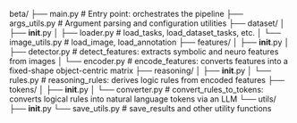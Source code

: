 beta/
├── main.py                 # Entry point: orchestrates the pipeline
├── args_utils.py           # Argument parsing and configuration utilities
├── dataset/
│   ├── __init__.py
│   ├── loader.py           # load_tasks, load_dataset_tasks, etc.
│   └── image_utils.py      # load_image, load_annotation
├── features/
│   ├── __init__.py
│   ├── detector.py         # detect_features: extracts symbolic and neuro features from images
│   └── encoder.py          # encode_features: converts features into a fixed-shape object-centric matrix
├── reasoning/
│   ├── __init__.py
│   └── rules.py            # reasoning_rules: derives logic rules from encoded features
├── tokens/
│   ├── __init__.py
│   └── converter.py        # convert_rules_to_tokens: converts logical rules into natural language tokens via an LLM
└── utils/
    ├── __init__.py
    └── save_utils.py       # save_results and other utility functions